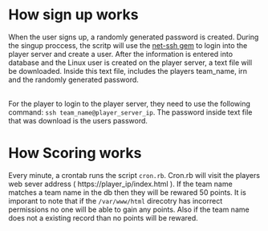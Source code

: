 # How sign up works
When the user signs up, a randomly generated password is created. During the singup proccess, the scritp will use the <a href="https://github.com/net-ssh/net-ssh">net-ssh gem</a> to login into the player server and create a user. After the information is entered into database and the Linux user is created on the player server, a text file will be downloaded. Inside this text file, includes the players team_name, irn and the randomly generated password.<br><br>

For the player to login to the player server, they need to use the following command: ```ssh team_name@player_server_ip```. The password inside text file that was download is the users password.<br>

# How Scoring works
Every minute, a crontab runs the script ```cron.rb```. Cron.rb will visit the players web sever address ( https://player_ip/index.html ).
If the team name matches a team name in the db then they will be rewared 50 points. It is imporant to note that if the ```/var/www/html``` direcotry has incorrect permissions no one will be able to gain any points. Also if the team name does not a existing record than no points will be rewared. <br>
